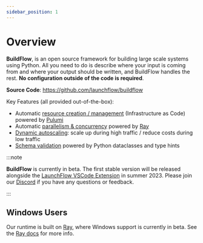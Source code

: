 ```yaml
---
sidebar_position: 1
---
```


# Overview

**BuildFlow**, is an open source framework for building large scale systems using Python. All you need to do is describe where your input is coming from and where your output should be written, and BuildFlow handles the rest. **No configuration outside of the code is required**.

**Source Code**: https://github.com/launchflow/buildflow

Key Features (all provided out-of-the-box):

- Automatic [resource creation / management](../features/resource-creation) (Infrastructure as Code) powered by [Pulumi](https://github.com/pulumi/pulumi)
- Automatic [parallelism & concurrency](../features/parallelism.md) powered by [Ray](https://github.com/ray-project/ray)
- [Dynamic autoscaling](../features/autoscaling.md): scale up during high traffic / reduce costs during low traffic
- [Schema validation](../features/schema-validation) powered by Python dataclasses and type hints

:::note

**BuildFlow** is currently in beta. The first stable version will be released alongside the [LaunchFlow VSCode Extension](https://www.launchflow.com/) in summer 2023. Please join our [Discord](https://discordapp.com/invite/wz7fjHyrCA) if you have any questions or feedback.

:::

## Windows Users

Our runtime is built on [Ray](https://ray.io/), where Windows support is currently in beta. See the [Ray docs](https://docs.ray.io/en/latest/ray-overview/installation.html#windows-support) for more info.
